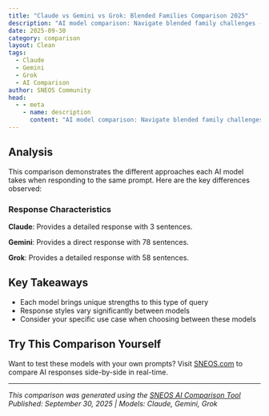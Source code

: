```yaml
---
title: "Claude vs Gemini vs Grok: Blended Families Comparison 2025"
description: "AI model comparison: Navigate blended family challenges - stepparent role clarity..."
date: 2025-09-30
category: comparison
layout: Clean
tags:
  - Claude
  - Gemini
  - Grok
  - AI Comparison
author: SNEOS Community
head:
  - - meta
    - name: description
      content: "AI model comparison: Navigate blended family challenges - stepparent role clarity..."
---
```


<ChatComparison
  title="Claude vs Gemini vs Grok: Blended Families Comparison 2025"
  prompt="Navigate blended family challenges - stepparent role clarity"
  :responses='{
    "Claude": "# Navigating Stepparent Role Clarity in Blended Families\n\n## **Start with Self-Reflection**\n- Define your personal boundaries and comfort level\n- Identify your motivations and expectations\n- Acknowledge that your role will evolve over time\n- Accept that you\u0027re not trying to replace anyone\n\n## **Key Principles for Role Development**\n\n### **Go Slow and Steady**\n- Build relationships before asserting authority\n- Focus on friendship first, discipline later\n- Let trust develop naturally over months/years\n- Follow the children\u0027s lead on closeness\n\n### **Communicate Openly with Your Partner**\n- Discuss expectations about discipline, finances, and daily routines\n- Agree on household rules and who enforces what\n- Plan how to handle conflicts or pushback\n- Regular check-ins about what\u0027s working/not working\n\n## **Practical Role Guidelines**\n\n### **Early Stage (First 1-2 Years)**\n- **Be the friendly adult** rather than disciplinarian\n- Support your partner\u0027s parenting decisions\n- Focus on building positive one-on-one connections\n- Handle logistics and practical support\n\n### **As Relationships Develop**\n- Gradually take on more day-to-day guidance\n- Develop your own relationship with house rules\n- Find your unique contribution to each child\u0027s life\n- Collaborate more equally with your partner\n\n## **Common Challenges \u0026 Solutions**\n\n**\u0022You\u0027re not my real parent\u0022**\n- Acknowledge their feelings: \u0022You\u0027re right, and I\u0027m not trying to be\u0022\n- Clarify your role: \u0022I\u0027m here as another caring adult in your life\u0022\n\n**Loyalty conflicts**\n- Reassure children they don\u0027t have to choose sides\n- Speak respectfully about biological parents\n- Create space for their relationships with both parents\n\n**Discipline confusion**\n- Start with natural consequences rather than punishments\n- Have your partner handle major discipline initially\n- Focus on your own relationship boundaries\n\n## **Communication Strategies**\n\n### **With Stepchildren**\n- Ask what role they\u0027re comfortable with you having\n- Be clear about your care for them without pressure\n- Respect their timeline for acceptance\n- Create special traditions or activities together\n\n### **With Co-Parents**\n- Stay cordial and respectful in interactions\n- Don\u0027t try to parent at exchanges or events\n- Support your partner\u0027s relationship with their ex\n- Focus on the children\u0027s well-being above all\n\n## **Finding Your Unique Role**\n\nConsider becoming:\n- The mentor for specific interests or hobbies\n- The calm mediator during family stress\n- The practical supporter (driving, homework help)\n- The bridge between different family cultures\n- The additional emotional support person\n\n## **Red Flags to Address**\n\n- Children being forced to accept you quickly\n- Partner expecting you to be primary disciplinarian immediately\n- Biological parent undermining your reasonable boundaries\n- Feeling completely powerless in your own home\n\n## **Long-Term Success Tips**\n\n- Celebrate small wins and connection moments\n- Be patient with the 5-7 year blending timeline\n- Maintain your own interests and friendships\n- Consider family counseling for major challenges\n- Remember that every family\u0027s path is different\n\nThe stepparent role is uniquely challenging because it\u0027s undefined and highly individual. Success comes from patience, clear communication, and gradually earning your place in the family system rather than demanding it.\n\nWhat specific aspects of role clarity are you finding most challenging right now?",
    "Gemini": "Navigating the complexities of a blended family often hinges on establishing clear roles for stepparents. This isn\u0027t always easy, and it requires communication, patience, and understanding from everyone involved. Here\u0027s a breakdown of key areas to consider:\n\n**1. Communication is Paramount:**\n\n*   **Between the biological parents:** This is the foundational piece.  They need to agree on the stepparent\u0027s role, responsibilities, and disciplinary approach *before* the stepparent starts actively participating in these areas.  A united front is crucial.  Discuss:\n    *   **Discipline:** Who handles discipline for what behaviors? Is it consistent with both households?\n    *   **Decision-making:**  For major decisions (school, healthcare), the biological parents are usually the primary decision-makers. How is the stepparent\u0027s input considered?\n    *   **Daily routines:**  Who is responsible for what (homework help, meals, bedtime)?\n    *   **Financial contributions:**  How are expenses for the children divided?\n*   **Between the stepparent and the biological parent (their partner):**  This is where the stepparent expresses their comfort level, boundaries, and concerns. The biological parent needs to listen actively and validate these feelings.\n*   **With the children:**  Age-appropriately explaining the stepparent\u0027s role is essential. Don\u0027t force a \u0022parent\u0022 relationship. Start with friendship, support, and understanding.\n*   **Family Meetings:**  Regular check-ins (weekly or bi-weekly) allow everyone to voice concerns, share successes, and adjust expectations.\n\n**2. Defining the Stepparent\u0027s Role:**\n\n*   **Start Slowly \u0026 Respect Boundaries:**  Don\u0027t rush into a parental role.  Earn the child\u0027s trust and respect first.  Allow the relationship to develop organically.  Be a friend, mentor, and confidante initially.\n*   **Supportive Figure, Not Replacement:**  The stepparent should aim to be a supportive and nurturing figure in the child\u0027s life, *not* a replacement for the biological parent. Avoid trying to erase or diminish the other parent\u0027s role.\n*   **Co-Parenting vs. Parallel Parenting:**\n    *   **Co-Parenting (Ideal):** Biological parents communicate and cooperate effectively, even if they don\u0027t agree on everything. The stepparent can be more involved in daily parenting tasks (with the biological parent\u0027s support). Requires high levels of cooperation and goodwill.\n    *   **Parallel Parenting (More Common):** Biological parents have limited or strained communication.  The stepparent\u0027s role might be more limited to supporting their partner in *their* parenting style when the children are with them.  More structure is needed in this approach.\n*   **Areas of Involvement:**\n    *   **Caregiving:** Providing for the child\u0027s basic needs (food, shelter, clothing, transportation).  Generally expected.\n    *   **Emotional Support:** Being a listening ear, offering encouragement, and helping the child navigate their feelings.  Highly valuable.\n    *   **Homework Help:** Assisting with schoolwork and fostering a love of learning.  Can be a good bonding opportunity.\n    *   **Discipline (MOST SENSITIVE):**\n        *   **Younger children:** The stepparent might be involved in enforcing household rules (e.g., \u0022no running inside\u0022).\n        *   **Older children \u0026 Teens:** Discipline is usually best handled by the biological parent.  The stepparent can offer input, but the biological parent should be the primary enforcer.\n        *   **Never undermine the biological parent\u0027s authority.**\n    *   **Activities \u0026 Interests:**  Sharing hobbies and interests with the child.  A great way to build a connection.\n\n**3. Addressing Common Challenges \u0026 Conflicts:**\n\n*   **Jealousy:**  Children may feel jealous of the stepparent\u0027s relationship with their biological parent. Reassure them that your love for them hasn\u0027t diminished.\n*   **Loyalty Conflicts:**  Children may feel like they\u0027re betraying their other parent by liking the stepparent.  Acknowledge their feelings and reinforce that it\u0027s okay to have relationships with both parents.\n*   **Discipline Differences:**  Inconsistent rules and expectations between households can be confusing for children.  Strive for consistency where possible, but acknowledge that each home has its own rules.\n*   **Step-Sibling Rivalry:**  Similar to sibling rivalry, but often intensified by the new family dynamics.  Fairness and equal attention are key.\n*   **Ex-Spouse Interference:**  If the other biological parent is uncooperative or critical, it can create tension.  Set clear boundaries and avoid getting drawn into conflicts.  Focus on what you *can* control: your own behavior and responses.\n\n**4. Tips for Stepparents:**\n\n*   **Be Patient:**  Building relationships takes time.  Don\u0027t get discouraged if it doesn\u0027t happen overnight.\n*   **Be Respectful:**  Respect the child\u0027s feelings, even if you don\u0027t understand them.\n*   **Be Consistent:**  Follow through on your promises and commitments.\n*   **Be Supportive of Your Partner:**  Your partner needs your support as they navigate the complexities of blending families.\n*   **Take Care of Yourself:**  Blending families can be stressful.  Make time for your own needs and interests.\n*   **Don\u0027t Take It Personally:**  Sometimes, children\u0027s reactions are about the situation, not about you.\n*   **Seek Support:**  Talk to other stepparents, therapists, or counselors.\n\n**5. When to Seek Professional Help:**\n\n*   **Persistent Conflict:**  If communication breaks down or conflicts escalate, a family therapist can provide guidance and support.\n*   **Behavioral Issues:**  If children are exhibiting behavioral problems (e.g., aggression, withdrawal, school difficulties), a therapist can help identify and address the underlying issues.\n*   **Mental Health Concerns:**  If anyone in the family is struggling with anxiety, depression, or other mental health concerns, professional help is essential.\n\n**Key Takeaway:**\n\nStepparenting is a journey, not a destination. There will be ups and downs. Open communication, realistic expectations, and a commitment to building positive relationships are essential for success. Remember that every family is different, so adapt these principles to your unique situation.\n",
    "Grok": "Navigating the challenges of a blended family can be complex, especially when it comes to defining and clarifying the stepparent role. A successful blended family dynamic requires open communication, patience, and mutual respect. Here are some actionable steps to help clarify the stepparent role and address common challenges:\n\n---\n\n### 1. **Open Communication with Your Partner (Biological Parent)**\n   - **Discuss Expectations Early:** Before stepping into the role, have honest conversations with your partner about what their expectations are for your involvement as a stepparent. Are you expected to take on a parental role with discipline and decision-making, or more of a supportive, friend-like role?\n   - **Align on Parenting Styles:** Talk about how you both approach discipline, rules, and values to minimize conflict. Consistency is key for children, so try to present a united front.\n   - **Set Boundaries Together:** Agree on boundaries regarding your role in the children\u2019s lives, especially in areas like discipline, finances, and involvement in school or extracurricular activities.\n   - **Regular Check-Ins:** Schedule time to discuss how the family dynamic is evolving and address any concerns or adjustments needed in your role.\n\n---\n\n### 2. **Build a Relationship with the Stepchildren**\n   - **Take It Slow:** Don\u2019t rush to act as a replacement parent. Focus on building trust and rapport with the children by spending quality time together and showing genuine interest in their lives.\n   - **Be a Supportive Figure:** Initially, aim to be a supportive adult rather than a disciplinarian. Let the biological parent handle most of the heavy parenting responsibilities while you focus on bonding.\n   - **Respect Their Feelings:** Understand that stepchildren may feel loyalty conflicts, grief over the loss of the original family structure, or resentment. Validate their emotions and avoid taking rejection personally.\n   - **Find Common Ground:** Engage in activities or hobbies the children enjoy to create positive shared experiences.\n\n---\n\n### 3. **Clarify Your Role with the Children**\n   - **Define Your Role Together:** Depending on the children\u2019s age, have a family discussion (or one-on-one talks) about what your role will look like. Be clear that you\u2019re not trying to replace their other parent but are there to support and care for them.\n   - **Avoid Overstepping:** Be mindful of overstepping into areas where the biological parent (or the other co-parent) has primary responsibility or influence. For example, major decisions about the child\u2019s upbringing should typically involve the biological parents.\n   - **Use a Team Approach:** Frame your role as part of a family \u201Cteam\u201D where everyone works together, rather than positioning yourself as an authority figure right away.\n\n---\n\n### 4. **Respect the Other Biological Parent**\n   - **Acknowledge Their Role:** If the other biological parent is involved, recognize their importance in the child\u2019s life and avoid speaking negatively about them, even if there\u2019s tension.\n   - **Support Co-Parenting:** Encourage a healthy relationship between the child and their other parent. Avoid getting involved in conflicts unless absolutely necessary, and let your partner handle disputes.\n   - **Stay Neutral:** If there are disagreements between your partner and their ex, remain a supportive listener rather than taking sides or intervening.\n\n---\n\n### 5. **Establish Boundaries and House Rules**\n   - **Collaborate on Rules:** Work with your partner to create consistent house rules that apply to all children in the household (biological and stepchildren) to avoid perceptions of favoritism.\n   - **Define Your Involvement in Discipline:** Clarify with your partner how much authority you have in enforcing rules or addressing misbehavior. In the beginning, it\u2019s often best for the biological parent to take the lead on discipline while you play a supporting role.\n   - **Be Fair and Consistent:** Treat all children in the household equitably, and avoid showing preferential treatment to your biological children (if applicable).\n\n---\n\n### 6. **Seek Support and Education**\n   - **Join Support Groups:** Connect with other stepparents through online forums, local support groups, or blended family workshops to share experiences and learn strategies.\n   - **Read Resources:** Books like *Stepparenting: Becoming a Stepparent* by Dr. Patricia Papernow or *The Smart Stepfamily* by Ron L. Deal can provide valuable insight into the unique challenges of blended families.\n   - **Consider Counseling:** If challenges persist, family therapy or counseling can help facilitate communication, resolve conflicts, and clarify roles within the family.\n\n---\n\n### 7. **Be Patient and Realistic**\n   - **Manage Expectations:** Understand that building a strong relationship with stepchildren takes time\u2014sometimes years. Don\u2019t expect instant love or acceptance.\n   - **Accept Your Limitations:** You may never have the same bond with your stepchildren as their biological parent, and that\u2019s okay. Focus on being a positive, stable presence in their lives.\n   - **Celebrate Small Wins:** Recognize and appreciate small steps of progress, like a stepchild opening up to you or seeking your help with something.\n\n---\n\n### Common Challenges and Solutions\n   - **Challenge: Stepchildren Reject Your Authority**\n     - **Solution:** Avoid forcing a parental role. Focus on building respect through kindness and consistency. Let the biological parent handle major discipline while you reinforce agreed-upon rules.\n   - **Challenge: Feeling Like an Outsider**\n     - **Solution:** Communicate your feelings with your partner and seek ways to integrate into family activities. Carve out one-on-one time with stepchildren to foster connection.\n   - **Challenge: Conflicts Over Parenting Decisions**\n     - **Solution:** Revisit expectations with your partner and ensure you\u2019re on the same page. If disagreements arise, address them privately, not in front of the children.\n   - **Challenge: Favoritism Accusations**\n     - **Solution:** Strive for fairness in how you treat all children. Involve your partner in decisions that might be perceived as favoritism, and be transparent about your intentions.\n\n---\n\n### Final Thoughts\nClarifying your role as a stepparent is an ongoing process that evolves as family dynamics change. The key is to remain flexible, communicate openly with all family members, and prioritize the well-being of the children. By focusing on trust, respect, and patience, you can create a positive and supportive environment in your blended family. If challenges feel overwhelming, don\u2019t hesitate to seek professional guidance to help navigate this journey."
  }'
  published-date="16:49"
/>

## Analysis

This comparison demonstrates the different approaches each AI model takes when responding to the same prompt. Here are the key differences observed:

### Response Characteristics

**Claude**: Provides a detailed response with 3 sentences. 

**Gemini**: Provides a direct response with 78 sentences. 

**Grok**: Provides a detailed response with 58 sentences. 

## Key Takeaways

- Each model brings unique strengths to this type of query
- Response styles vary significantly between models
- Consider your specific use case when choosing between these models

## Try This Comparison Yourself

Want to test these models with your own prompts? Visit [SNEOS.com](https://sneos.com) to compare AI responses side-by-side in real-time.

---

*This comparison was generated using the [SNEOS AI Comparison Tool](https://sneos.com)*
*Published: September 30, 2025 | Models: Claude, Gemini, Grok*
